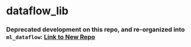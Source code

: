 # dataflow_lib

### Deprecated development on this repo, and re-organized into `ml_dataflow`: [Link to New Repo](https://github.com/als244/ml_dataflow)
